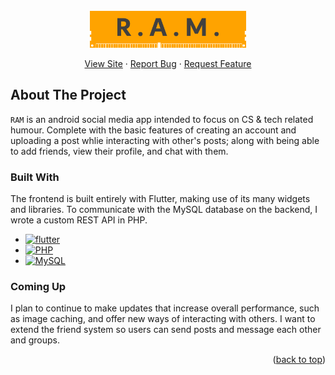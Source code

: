 <a name="readme-top" />
<!-- PROJECT LOGO -->
<br />
<div align="center">
  <a href="https://github.com/joshbacon/RAM">
    <img src="assets/icon.png" alt="Logo" width="250" height="59">
  </a>

  <p align="center">
    <a href="https://github.com/joshbacon/RAM">View Site</a>
    ·
    <a href="https://github.com/joshbacon/RAM/issues/new">Report Bug</a>
    ·
    <a href="https://github.com/joshbacon/RAM/issues/new">Request Feature</a>
  </p>
</div>




<!-- ABOUT THE PROJECT -->
## About The Project

<!-- [![codegambit Screen Shot][product-screenshot]](https://codegambit.io) -->

`RAM` is an android social media app intended to focus on CS & tech related humour. Complete with the basic features of creating an account and uploading a post whlie interacting with other's posts; along with being able to add friends, view their profile, and chat with them.



### Built With

The frontend is built entirely with Flutter, making use of its many widgets and libraries. To communicate with the MySQL database on the backend, I wrote a custom REST API in PHP.

* [![flutter][flutter.com]][flutter-url]
* [![PHP][PHP.js]][PHP-url]
* [![MySQL][MySQL]][MySQL-url]

### Coming Up

I plan to continue to make updates that increase overall performance, such as image caching, and offer new ways of interacting with others. I want to extend the friend system so users can send posts and message each other and groups.


<p align="right">(<a href="#readme-top">back to top</a>)</p>



<!-- MARKDOWN LINKS & IMAGES -->
[PHP.js]: https://img.shields.io/badge/PHP-4f5b93?style=for-the-badge&logo=PHP&logoColor=FFF
[PHP-url]: https://www.php.net/
[flutter.com]: https://img.shields.io/badge/flutter-0468d7?style=for-the-badge&logo=flutter&logoColor=FFF
[flutter-url]: https://flutter.dev/
[MySQL]: https://img.shields.io/badge/MySQL-0074a3?style=for-the-badge&logo=MySQL&logoColor=FFF
[MySQL-url]: https://www.mysql.com/